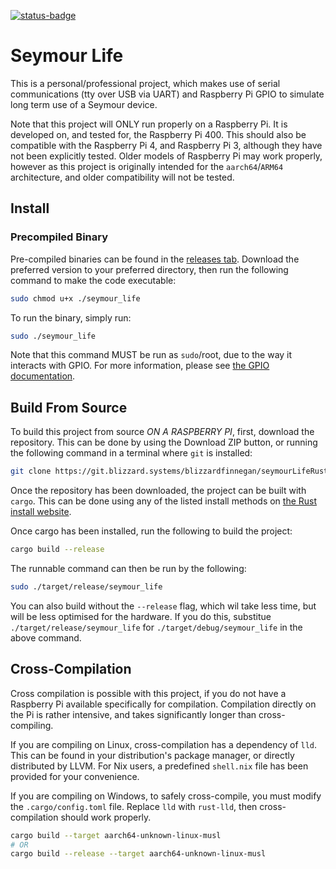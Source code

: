 [![status-badge](https://ci.blizzard.systems/api/badges/blizzardfinnegan/seymourLifeRust/status.svg?branch=devel)](https://ci.blizzard.systems/blizzardfinnegan/seymourLifeRust)
# Seymour Life

This is a personal/professional project, which makes use of serial communications (tty over USB via UART) and Raspberry Pi GPIO to simulate long term use of a Seymour device.

Note that this project will ONLY run properly on a Raspberry Pi. It is developed on, and tested for, the Raspberry Pi 400. This should also be compatible with the Raspberry Pi 4, and Raspberry Pi 3, although they have not been explicitly tested. Older models of Raspberry Pi may work properly, however as this project is originally intended for the `aarch64`/`ARM64` architecture, and older compatibility will not be tested.

## Install

### Precompiled Binary

Pre-compiled binaries can be found in the [releases tab](https://git.blizzard.systems/blizzardfinnegan/seymourLifeRust/releases/latest). Download the preferred version to your preferred directory, then run the following command to make the code executable:

```bash
sudo chmod u+x ./seymour_life
```

To run the binary, simply run:
```bash
sudo ./seymour_life
```

Note that this command MUST be run as `sudo`/root, due to the way it interacts with GPIO. For more information, please see [the GPIO documentation](https://github.com/golemparts/rppal).

## Build From Source

To build this project from source *ON A RASPBERRY PI*, first, download the repository. This can be done by using the Download ZIP button, or running the following command in a terminal where `git` is installed:
```bash
git clone https://git.blizzard.systems/blizzardfinnegan/seymourLifeRust
```

Once the repository has been downloaded, the project can be built with `cargo`. This can be done using any of the listed install methods on [the Rust install website](https://rustup.rs/).

Once cargo has been installed, run the following to build the project:
```bash
cargo build --release
```

The runnable command can then be run by the following:
```bash
sudo ./target/release/seymour_life
```

You can also build without the `--release` flag, which wil take less time, but will be less optimised for the hardware. If you do this, substitue `./target/release/seymour_life` for `./target/debug/seymour_life` in the above command.


## Cross-Compilation

Cross compilation is possible with this project, if you do not have a Raspberry Pi available specifically for compilation. Compilation directly on the Pi is rather intensive, and takes significantly longer than cross-compiling. 

If you are compiling on Linux, cross-compilation has a dependency of `lld`. This can be found in your distribution's package manager, or directly distributed by LLVM. For Nix users, a predefined `shell.nix` file has been provided for your convenience.

If you are compiling on Windows, to safely cross-compile, you must modify the `.cargo/config.toml` file. Replace `lld` with `rust-lld`, then cross-compilation should work properly.

```bash
cargo build --target aarch64-unknown-linux-musl
# OR
cargo build --release --target aarch64-unknown-linux-musl
```


